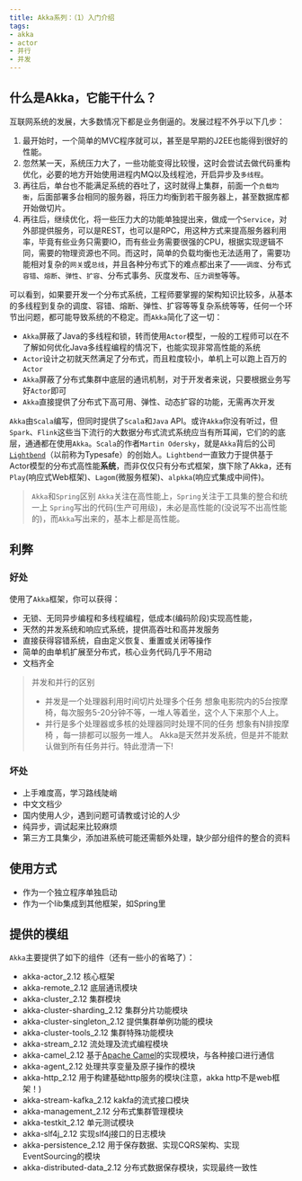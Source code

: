 ```yaml
---
title: Akka系列：（1）入门介绍
tags:
- akka
- actor
- 并行
- 并发
---
```

## 什么是Akka，它能干什么？
互联网系统的发展，大多数情况下都是业务倒逼的。发展过程不外乎以下几步：
1. 最开始时，一个简单的MVC程序就可以，甚至是早期的J2EE也能得到很好的性能。
2. 忽然某一天，系统压力大了，一些功能变得比较慢，这时会尝试去做代码重构优化，必要的地方开始使用进程内MQ以及线程池，开启异步及`多线程`。
3. 再往后，单台也不能满足系统的吞吐了，这时就得上集群，前面一个`负载均衡`，后面部署多台相同的服务器，将压力均衡到若干服务器上，甚至数据库都开始做切片。
4. 再往后，继续优化，将一些压力大的功能单独提出来，做成一个`Service`，对外部提供服务，可以是REST，也可以是RPC，用这种方式来提高服务器利用率，毕竟有些业务只需要IO，而有些业务需要很强的CPU，根据实现逻辑不同，需要的物理资源也不同。而这时，简单的负载均衡也无法适用了，需要功能相对复杂的`网关`或`总线`，并且各种分布式下的难点都出来了——`调度`、分布式`容错`、`熔断`、`弹性`、`扩容`、分布式事务、灰度发布、`压力调整`等等。

可以看到，如果要开发一个分布式系统，工程师要掌握的架构知识比较多，从基本的多线程到复杂的调度、容错、熔断、弹性、扩容等等复杂系统等等，任何一个环节出问题，都可能导致系统的不稳定。而`Akka`简化了这一切：
* `Akka`屏蔽了Java的多线程和锁，转而使用`Actor`模型，一般的工程师可以在不了解如何优化Java多线程编程的情况下，也能实现非常高性能的系统
* `Actor`设计之初就天然满足了分布式，而且粒度较小，单机上可以跑上百万的`Actor`
* `Akka`屏蔽了分布式集群中底层的通讯机制，对于开发者来说，只要根据业务写好`Actor`即可
* `Akka`直接提供了分布式下高可用、弹性、动态扩容的功能，无需再次开发

`Akka`由`Scala`编写，但同时提供了`Scala`和`Java` API。或许`Akka`你没有听过，但`Spark`、`Flink`这些当下流行的大数据分布式流式系统应当有所耳闻，它们的的底层，通通都在使用`Akka`。`Scala`的作者`Martin Odersky`，就是`Akka`背后的公司[`Lightbend`](https://www.lightbend.com)（以前称为Typesafe）的创始人。`Lightbend`一直致力于提供基于Actor模型的分布式高性能**系统**，而非仅仅只有分布式框架，旗下除了Akka，还有`Play`(响应式Web框架)、`Lagom`(微服务框架)、`alpkka`(响应式集成中间件)。

> `Akka`和`Spring`区别
> `Akka`关注在高性能上，`Spring`关注于工具集的整合和统一上
> `Spring`写出的代码(生产可用级)，未必是高性能的(没说写不出高性能的)，而`Akka`写出来的，基本上都是高性能。


## 利弊
### 好处
使用了`Akka`框架，你可以获得：
- 无锁、无同异步编程和多线程编程，低成本(编码阶段)实现高性能，
- 天然的并发系统和响应式系统，提供高吞吐和高并发服务
- 直接获得容错系统，自由定义恢复、重置或关闭等操作
- 简单的由单机扩展至分布式，核心业务代码几乎不用动
- 文档齐全

> 并发和并行的区别
> * 并发是一个处理器利用时间切片处理多个任务
> 想象电影院内的5台按摩椅，每次服务5-20分钟不等，一堆人等着坐，这个人下来那个人上。
> * 并行是多个处理器或多核的处理器同时处理不同的任务
> 想象有N排按摩椅 ，每一排都可以服务一堆人。
> Akka是天然并发系统，但是并不能默认做到所有任务并行。特此澄清一下!

### 坏处
- 上手难度高，学习路线陡峭
- 中文文档少
- 国内使用人少，遇到问题可请教或讨论的人少
- 纯异步，调试起来比较麻烦
- 第三方工具集少，添加进系统可能还需额外处理，缺少部分组件的整合的资料

## 使用方式
- 作为一个独立程序单独启动
- 作为一个lib集成到其他框架，如Spring里


## 提供的模组
`Akka`主要提供了如下的组件（还有一些小的省略了）：
- akka-actor_2.12 核心框架
- akka-remote_2.12 底层通讯模块
- akka-cluster_2.12 集群模块
- akka-cluster-sharding_2.12 集群分片功能模块
- akka-cluster-singleton_2.12 提供集群单例功能的模块
- akka-cluster-tools_2.12 集群特殊功能模块
- akka-stream_2.12 流处理及流式编程模块
- akka-camel_2.12 基于[Apache Camel](http://camel.apache.org/)的实现模块，与各种接口进行通信
- akka-agent_2.12 处理共享变量及原子操作的模块
- akka-http_2.12 用于构建基础http服务的模块(注意，akka http不是web框架！)
- akka-stream-kafka_2.12 kakfa的流式接口模块
- akka-management_2.12 分布式集群管理模块
- akka-testkit_2.12 单元测试模块
- akka-slf4j_2.12 实现slf4j接口的日志模块
- akka-persistence_2.12 用于保存数据、实现CQRS架构、实现EventSourcing的模块
- akka-distributed-data_2.12 分布式数据保存模块，实现最终一致性
